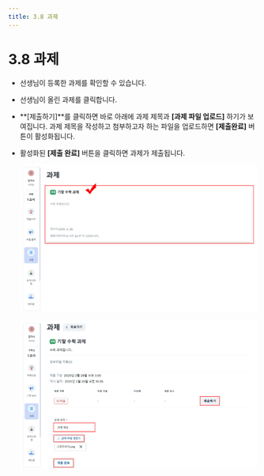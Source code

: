 ```yaml
---
title: 3.8 과제
---
```

# 3.8 과제

* 선생님이 등록한 과제를 확인할 수 있습니다.
* 선생님이 올린 과제를 클릭합니다. 
* **\[제출하기]**를 클릭하면 바로 아래에 과제 제목과 **\[과제 파일 업로드]** 하기가 보여집니다. 과제 제목을 작성하고 첨부하고자 하는 파일을 업로드하면 **\[제출완료]** 버튼이 활성화됩니다.
* 활성화된 **\[제출 완료]** 버튼을 클릭하면 과제가 제출됩니다.

  ![](/img/student_3-8_01.jpg)

  ![](/img/student_3-8_02.jpg)
